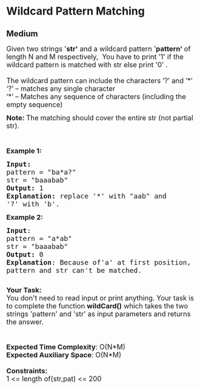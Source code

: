 # Wildcard Pattern Matching
## Medium 
<div class="problem-statement">
                <p></p><p><span style="font-size:18px">Given two strings&nbsp;'<strong>str'</strong> and a wildcard pattern '<strong>pattern' </strong>of length N and M respectively,&nbsp; You have to print '1' if the wildcard pattern is matched with str&nbsp;else print&nbsp;'0' .<br>
<br>
The wildcard pattern can include the characters ‘?’ and ‘*’<br>
‘?’ – matches any single character<br>
‘*’ – Matches any sequence of characters (including the empty sequence)</span></p>

<p><span style="font-size:18px"><strong>Note:&nbsp;</strong>The matching should cover the entire str&nbsp;(not partial str).</span></p>

<p>&nbsp;</p>

<p><span style="font-size:18px"><strong>Example 1:</strong></span></p>

<pre style="position: relative;"><span style="font-size:18px"><strong>Input:</strong>
pattern = "ba*a?"
str = "baaabab"
<strong>Output:</strong> 1
<strong>Explanation: </strong>replace '*' with "aab" and 
'?' with 'b'. 
</span><div class="open_grepper_editor" title="Edit &amp; Save To Grepper"></div></pre>

<p><span style="font-size:18px"><strong>Example 2:</strong></span></p>

<pre style="position: relative;"><span style="font-size:18px"><strong>Input</strong>:
pattern = "a*ab"
str = "baaabab"
<strong>Output:</strong> 0
<strong>Explanation</strong>: Because of'a' at first position,
pattern and str can't be matched. 
</span><div class="open_grepper_editor" title="Edit &amp; Save To Grepper"></div></pre>

<p><br>
<span style="font-size:18px"><strong>Your Task:</strong><br>
You don't need to read input or print anything. Your task is to complete the function&nbsp;<strong>wildCard()</strong>&nbsp;which takes the two strings 'pattern' and 'str' as input parameters&nbsp;and returns the answer.</span></p>

<p>&nbsp;</p>

<p><span style="font-size:18px"><strong>Expected Time Complexity</strong>: O(N*M)<br>
<strong>Expected Auxiliary Space</strong>: O(N*M)<br>
<br>
<strong>Constraints:</strong><br>
1 &lt;= length of(str,pat) &lt;= 200</span></p>
 <p></p>
            </div>